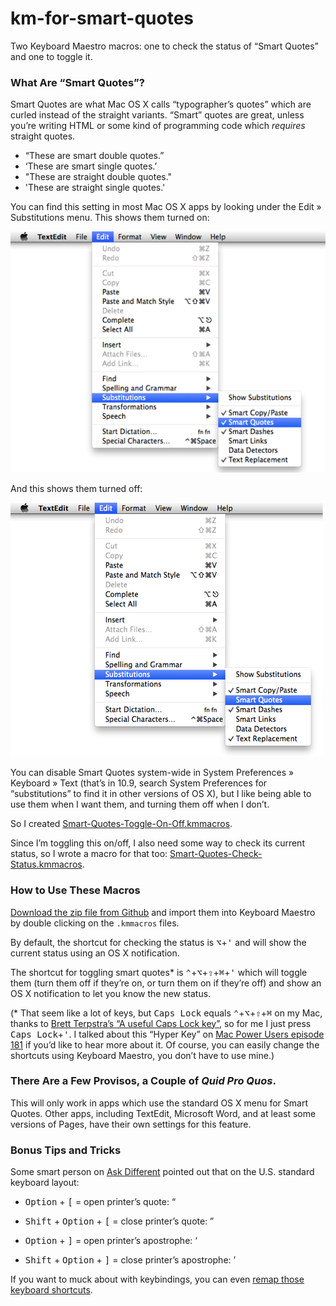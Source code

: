 km-for-smart-quotes
===================

Two Keyboard Maestro macros: one to check the status of “Smart Quotes” and one to toggle it.

### What Are “Smart Quotes”? ###

Smart Quotes are what Mac OS X calls “typographer’s quotes” which are curled instead of the straight variants. “Smart” quotes are great, unless you’re writing HTML or some kind of programming code which _requires_ straight quotes.

* “These are smart double quotes.”
* ‘These are smart single quotes.’
* "These are straight double quotes."
* 'These are straight single quotes.'

You can find this setting in most Mac OS X apps by looking under the Edit » Substitutions menu. This shows them turned on:

![](img/smart-quotes-marked.png)

And this shows them turned off:

![](img/smart-quotes-unmarked.png)

You can disable Smart Quotes system-wide in System Preferences » Keyboard » Text (that’s in 10.9, search System Preferences for “substitutions” to find it in other versions of OS X), but I like being able to use them when I want them, and turning them off when I don’t.

So I created [Smart-Quotes-Toggle-On-Off.kmmacros][].

Since I’m toggling this on/off, I also need some way to check its current status, so I wrote a macro for that too: [Smart-Quotes-Check-Status.kmmacros][].

### How to Use These Macros ###

[Download the zip file from Github][] and import them into Keyboard Maestro by double clicking on the `.kmmacros` files.

By default, the shortcut for checking the status is <kbd>⌥</kbd>+<kbd>&#39;</kbd> and will show the current status using an OS X notification.

The shortcut for toggling smart quotes\* is <kbd>⌃</kbd>+<kbd>⌥</kbd>+<kbd>⇧</kbd>+<kbd>⌘</kbd>+<kbd>&#39;</kbd> which will toggle them (turn them off if they’re on, or turn them on if they’re off) and show an OS X notification to let you know the new status.

(\* That seem like a lot of keys, but <kbd>Caps Lock</kbd> equals  <kbd>⌃</kbd>+<kbd>⌥</kbd>+<kbd>⇧</kbd>+<kbd>⌘</kbd>  on my Mac, thanks to [Brett Terpstra’s “A useful Caps Lock key”](http://brettterpstra.com/2012/12/08/a-useful-caps-lock-key/), so for me I just press <kbd>Caps Lock</kbd>+<kbd>&#39;</kbd>. 
I talked about this “Hyper Key” on [Mac Power Users episode 181][] if you’d like to hear more about it. Of course, you can easily change the shortcuts using Keyboard Maestro, you don’t have to use mine.)


### There Are a Few Provisos, a Couple of *Quid Pro Quos*. ###

This will only work in apps which use the standard OS X menu for Smart Quotes. Other apps, including TextEdit, Microsoft Word, and at least some versions of Pages, have their own settings for this feature.

### Bonus Tips and Tricks ###

Some smart person on [Ask Different](http://apple.stackexchange.com/questions/40215/how-can-i-dynamically-choose-smart-or-non-smart-quotes) pointed out that on the U.S. standard keyboard layout:

* <kbd>Option</kbd> + <kbd>[</kbd>  = open printer’s quote: “ 

* <kbd>Shift</kbd> + <kbd>Option</kbd> + <kbd>[</kbd>  =  close printer’s quote: ” 

* <kbd>Option</kbd> + <kbd>]</kbd>  = open printer’s apostrophe: ‘

* <kbd>Shift</kbd> + <kbd>Option</kbd> + <kbd>]</kbd> = close printer’s apostrophe: ’ 

If you want to muck about with keybindings, you can even [remap those keyboard shortcuts](http://www.danandcheryl.com/2010/08/how-to-type-curly-quotes-in-mac-os-x).


[Mac Power Users episode 181]: http://www.macpowerusers.com/2014/03/09/mac-power-users-181-automation-workflows-with-tj-luoma/

[Smart-Quotes-Toggle-On-Off.kmmacros]: Smart-Quotes-Toggle-On-Off.kmmacros

[Smart-Quotes-Check-Status.kmmacros]: Smart-Quotes-Check-Status.kmmacros

[Download the zip file from Github]: pathto.zip

